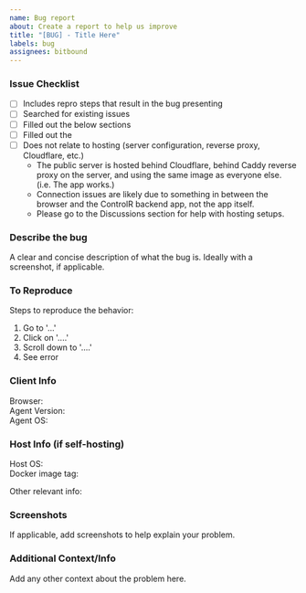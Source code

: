 ```yaml
---
name: Bug report
about: Create a report to help us improve
title: "[BUG] - Title Here"
labels: bug
assignees: bitbound
---
```


### Issue Checklist

- [ ] Includes repro steps that result in the bug presenting
- [ ] Searched for existing issues
- [ ] Filled out the below sections
- [ ] Filled out the
- [ ] Does not relate to hosting (server configuration, reverse proxy, Cloudflare, etc.)
  - The public server is hosted behind Cloudflare, behind Caddy reverse proxy on the server, and using the same image as everyone else. (i.e. The app works.)
  - Connection issues are likely due to something in between the browser and the ControlR backend app, not the app itself.
  - Please go to the Discussions section for help with hosting setups.

### Describe the bug

A clear and concise description of what the bug is. Ideally with a screenshot, if applicable.

### To Reproduce

Steps to reproduce the behavior:

1. Go to '...'
2. Click on '....'
3. Scroll down to '....'
4. See error

### Client Info

Browser:  
Agent Version:  
Agent OS:

### Host Info (if self-hosting)

Host OS:  
Docker image tag:

Other relevant info:

### Screenshots

If applicable, add screenshots to help explain your problem.

### Additional Context/Info

Add any other context about the problem here.
